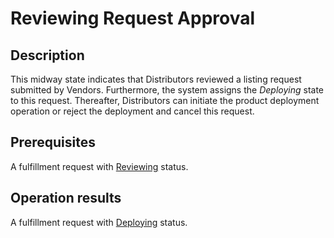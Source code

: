 # Reviewing Request Approval
## Description
This midway state indicates that Distributors reviewed a listing request submitted by  Vendors. Furthermore, the system assigns the *Deploying* state to this request. Thereafter, Distributors can initiate the product deployment operation or reject the deployment and cancel this request.
## Prerequisites
A fulfillment request with [Reviewing](s-b-reviewing.html) status.
## Operation results
A fulfillment request with [Deploying](s-c-deploying.html) status.